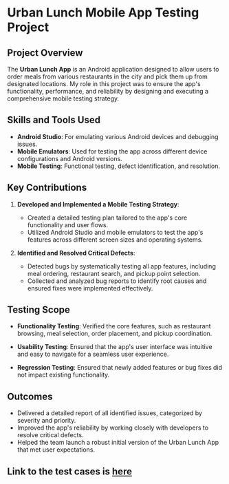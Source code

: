 # Urban Lunch Mobile App Testing Project

## Project Overview
The **Urban Lunch App** is an Android application designed to allow users to order meals from various restaurants in the city and pick them up from designated locations. My role in this project was to ensure the app's functionality, performance, and reliability by designing and executing a comprehensive mobile testing strategy.

## Skills and Tools Used
- **Android Studio**: For emulating various Android devices and debugging issues.
- **Mobile Emulators**: Used for testing the app across different device configurations and Android versions.
- **Mobile Testing**: Functional testing, defect identification, and resolution.

## Key Contributions
1. **Developed and Implemented a Mobile Testing Strategy**:
   - Created a detailed testing plan tailored to the app's core functionality and user flows.
   - Utilized Android Studio and mobile emulators to test the app's features across different screen sizes and operating systems.

2. **Identified and Resolved Critical Defects**:
   - Detected bugs by systematically testing all app features, including meal ordering, restaurant search, and pickup point selection.
   - Collected and analyzed bug reports to identify root causes and ensured fixes were implemented effectively.

## Testing Scope
- **Functionality Testing**:
  Verified the core features, such as restaurant browsing, meal selection, order placement, and pickup coordination.
  
- **Usability Testing**:
  Ensured that the app's user interface was intuitive and easy to navigate for a seamless user experience.

- **Regression Testing**:
  Ensured that newly added features or bug fixes did not impact existing functionality.

## Outcomes
- Delivered a detailed report of all identified issues, categorized by severity and priority.
- Improved the app's reliability by working closely with developers to resolve critical defects.
- Helped the team launch a robust initial version of the Urban Lunch App that met user expectations.

## Link to the test cases is [here](https://docs.google.com/spreadsheets/d/1P5FpKujAsiElTvHz4rCCRNd9J7HW_Ma4axf4zt9iOUA/edit?usp=sharing)
